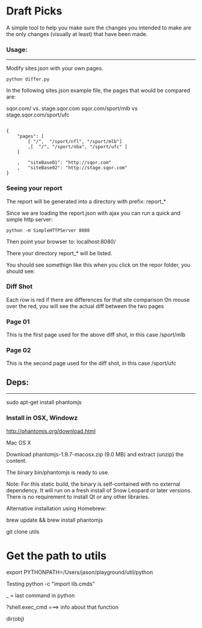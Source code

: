 # Draft Picks

A simple tool to help you make sure the changes you intended to make are
the only changes (visually at least) that have been made.



### Usage:
-----------------------

Modify sites.json with your own pages.

```
python differ.py
```


In the following sites.json example file, the pages that
would be compared are:

sqor.com/ vs. stage.sqor.com
sqor.com/sport/mlb vs stage.sqor.com/sport/ufc

```

{
    "pages": [
        [ "/",  "/sport/nfl", "/sport/mlb"]
        ,[  "/", "/sport/nba", "/sport/ufc" ]
    ]

    ,   "siteBase01": "http://sqor.com"
    ,   "siteBase02": "http://stage.sqor.com"
}

```


### Seeing your report
The report will be generated into a directory with prefix: report_*


Since we are loading the report.json with ajax you can run a quick and simple
http server:

``` 
python -m SimpleHTTPServer 8080
```
Then point your browser to: localhost:8080/

There your directory report_* will be listed.


You should see somethign like this when you click on the repor folder, you
should see:


###  Diff Shot
Each row is red if there are differences for that site comparison
On mouse over the red, you will see the actual diff between the two pages

### Page 01
This is the first page used for the above diff shot, in this case /sport/mlb  

### Page 02
This is the second page used for the diff shot, in this case /sport/ufc



## Deps:
--------------------
sudo apt-get install phantomjs

### Install in OSX, Windowz

http://phantomjs.org/download.html

Mac OS X

Download phantomjs-1.9.7-macosx.zip (9.0 MB) and extract (unzip) the content.

The binary bin/phantomjs is ready to use.

Note: For this static build, the binary is self-contained with no external dependency. It will run on a fresh install of Snow Leopard or later versions. There is no requirement to install Qt or any other libraries.

Alternative installation using Homebrew:

brew update && brew install phantomjs





git clone utils
# Get the path to utils
export PYTHONPATH=/Users/jason/playground/util/python


Testing
python -c "import lib.cmds"

_ = last command in python

?shell.exec_cmd ===> info about that function


dir(obj)


